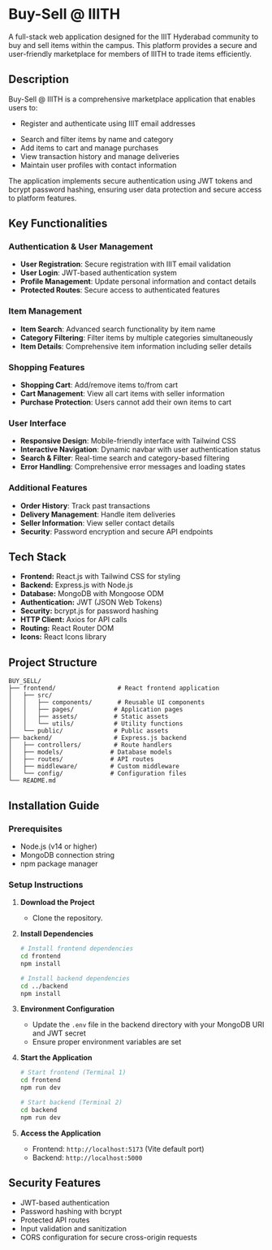 # Buy-Sell @ IIITH

A full-stack web application designed for the IIIT Hyderabad community to buy and sell items within the campus. This platform provides a secure and user-friendly marketplace for members of IIITH to trade items efficiently.

## Description

Buy-Sell @ IIITH is a comprehensive marketplace application that enables users to:
- Register and authenticate using IIIT email addresses
<!-- - List items for sale with detailed descriptions and categories -->
- Search and filter items by name and category
- Add items to cart and manage purchases
- View transaction history and manage deliveries
- Maintain user profiles with contact information

The application implements secure authentication using JWT tokens and bcrypt password hashing, ensuring user data protection and secure access to platform features.

## Key Functionalities

### Authentication & User Management
- **User Registration**: Secure registration with IIIT email validation
- **User Login**: JWT-based authentication system
- **Profile Management**: Update personal information and contact details
- **Protected Routes**: Secure access to authenticated features

### Item Management
<!-- - **Item Listing**: Sellers can add items with descriptions, prices, and categories -->
- **Item Search**: Advanced search functionality by item name
- **Category Filtering**: Filter items by multiple categories simultaneously
- **Item Details**: Comprehensive item information including seller details

### Shopping Features
- **Shopping Cart**: Add/remove items to/from cart
- **Cart Management**: View all cart items with seller information
- **Purchase Protection**: Users cannot add their own items to cart

### User Interface
- **Responsive Design**: Mobile-friendly interface with Tailwind CSS
- **Interactive Navigation**: Dynamic navbar with user authentication status
- **Search & Filter**: Real-time search and category-based filtering
- **Error Handling**: Comprehensive error messages and loading states

### Additional Features
- **Order History**: Track past transactions
- **Delivery Management**: Handle item deliveries
- **Seller Information**: View seller contact details
- **Security**: Password encryption and secure API endpoints

## Tech Stack
- **Frontend:** React.js with Tailwind CSS for styling
- **Backend:** Express.js with Node.js
- **Database:** MongoDB with Mongoose ODM
- **Authentication:** JWT (JSON Web Tokens)
- **Security:** bcrypt.js for password hashing
- **HTTP Client:** Axios for API calls
- **Routing:** React Router DOM
- **Icons:** React Icons library

## Project Structure
```
BUY_SELL/
├── frontend/                 # React frontend application
│   ├── src/
│   │   ├── components/       # Reusable UI components
│   │   ├── pages/           # Application pages
│   │   ├── assets/          # Static assets
│   │   └── utils/           # Utility functions
│   └── public/              # Public assets
├── backend/                 # Express.js backend
│   ├── controllers/         # Route handlers
│   ├── models/             # Database models
│   ├── routes/             # API routes
│   ├── middleware/         # Custom middleware
│   └── config/             # Configuration files
└── README.md
```

## Installation Guide

### Prerequisites
- Node.js (v14 or higher)
- MongoDB connection string
- npm package manager

### Setup Instructions

1. **Download the Project**

   - Clone the repository.

2. **Install Dependencies**
   ```bash
   # Install frontend dependencies
   cd frontend
   npm install
   
   # Install backend dependencies
   cd ../backend
   npm install
   ```

3. **Environment Configuration**
   - Update the `.env` file in the backend directory with your MongoDB URI and JWT secret
   - Ensure proper environment variables are set

4. **Start the Application**
   ```bash
   # Start frontend (Terminal 1)
   cd frontend
   npm run dev
   
   # Start backend (Terminal 2)
   cd backend
   npm run dev
   ```

5. **Access the Application**
   - Frontend: `http://localhost:5173` (Vite default port)
   - Backend: `http://localhost:5000`

## Security Features
- JWT-based authentication
- Password hashing with bcrypt
- Protected API routes
- Input validation and sanitization
- CORS configuration for secure cross-origin requests